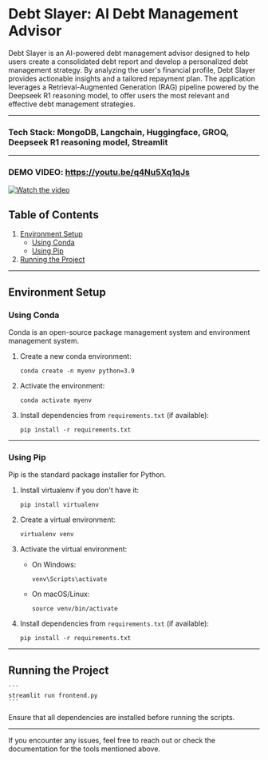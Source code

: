 # Debt Slayer: AI Debt Management Advisor

Debt Slayer is an AI-powered debt management advisor designed to help users create a consolidated debt report and develop a personalized debt management strategy. By analyzing the user's financial profile, Debt Slayer provides actionable insights and a tailored repayment plan. The application leverages a Retrieval-Augmented Generation (RAG) pipeline powered by the Deepseek R1 reasoning model, to offer users the most relevant and effective debt management strategies.

---

### Tech Stack: MongoDB, Langchain, Huggingface, GROQ, Deepseek R1 reasoning model, Streamlit

---

### DEMO VIDEO: https://youtu.be/q4Nu5Xq1qJs

[![Watch the video](https://img.youtube.com/vi/q4Nu5Xq1qJs/0.jpg)](https://www.youtube.com/watch?v=q4Nu5Xq1qJs)





## Table of Contents
1. [Environment Setup](#environment-setup)
    - [Using Conda](#using-conda)
    - [Using Pip](#using-pip)
2. [Running the Project](#running-the-project)

---

## Environment Setup

### Using Conda
Conda is an open-source package management system and environment management system.

1. Create a new conda environment:
    ```
    conda create -n myenv python=3.9
    ```

2. Activate the environment:
    ```
    conda activate myenv
    ```

3. Install dependencies from `requirements.txt` (if available):
    ```
    pip install -r requirements.txt
    ```

---

### Using Pip
Pip is the standard package installer for Python.

1. Install virtualenv if you don't have it:
    ```
    pip install virtualenv
    ```

2. Create a virtual environment:
    ```
    virtualenv venv
    ```

3. Activate the virtual environment:
    - On Windows:
        ```
        venv\Scripts\activate
        ```
    - On macOS/Linux:
        ```
        source venv/bin/activate
        ```

4. Install dependencies from `requirements.txt` (if available):
    ```
    pip install -r requirements.txt
    ```

---

## Running the Project
    ```
    streamlit run frontend.py
    ```

Ensure that all dependencies are installed before running the scripts.

---

If you encounter any issues, feel free to reach out or check the documentation for the tools mentioned above.
